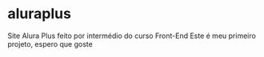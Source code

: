 # aluraplus
Site Alura Plus feito por intermédio do curso Front-End
Este é meu primeiro projeto, espero que goste
